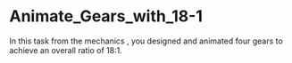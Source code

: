 # Animate_Gears_with_18-1
 In this task from the mechanics , you designed and animated four gears to achieve an overall ratio of 18:1.
